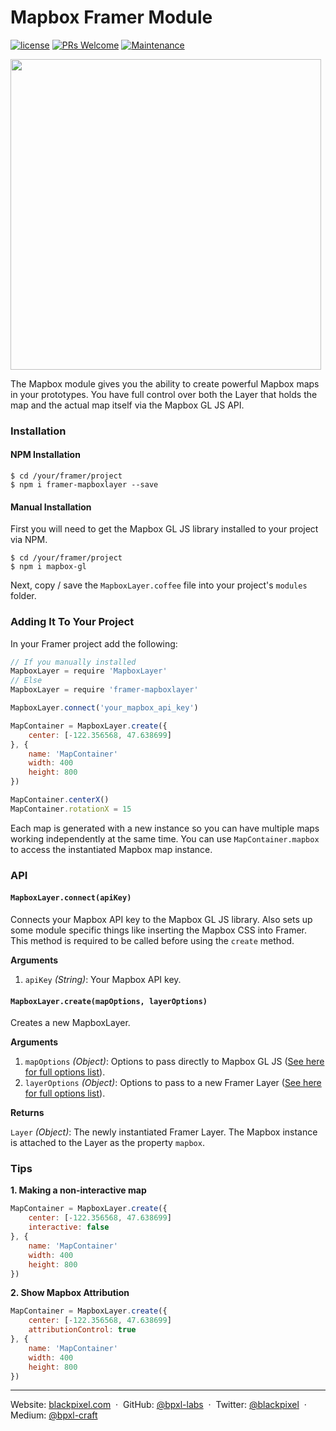 # Mapbox Framer Module

[![license](https://img.shields.io/github/license/bpxl-labs/MapboxLayer.svg)](https://opensource.org/licenses/MIT)
[![PRs Welcome](https://img.shields.io/badge/PRs-welcome-brightgreen.svg)](.github/CONTRIBUTING.md)
[![Maintenance](https://img.shields.io/maintenance/yes/2017.svg)]()

<img src="https://cloud.githubusercontent.com/assets/935/16820575/7428881a-4917-11e6-9f6b-6938e0b630a1.png" width="497" >

The Mapbox module gives you the ability to create powerful Mapbox maps in your prototypes. You have full control over both the Layer that holds the map and the actual map itself via the Mapbox GL JS API.

### Installation

#### NPM Installation

```
$ cd /your/framer/project
$ npm i framer-mapboxlayer --save
```

#### Manual Installation

First you will need to get the Mapbox GL JS library installed to your project via NPM.

```
$ cd /your/framer/project
$ npm i mapbox-gl
```

Next, copy / save the `MapboxLayer.coffee` file into your project's `modules` folder.

### Adding It To Your Project

In your Framer project add the following:

```javascript
// If you manually installed
MapboxLayer = require 'MapboxLayer'
// Else
MapboxLayer = require 'framer-mapboxlayer'

MapboxLayer.connect('your_mapbox_api_key')

MapContainer = MapboxLayer.create({
	center: [-122.356568, 47.638699]
}, {
	name: 'MapContainer'
	width: 400
	height: 800
})

MapContainer.centerX()
MapContainer.rotationX = 15
```

Each map is generated with a new instance so you can have multiple maps working independently at the same time. You can use `MapContainer.mapbox` to access the instantiated Mapbox map instance.

### API

#### `MapboxLayer.connect(apiKey)`

Connects your Mapbox API key to the Mapbox GL JS library. Also sets up some module specific things like inserting the Mapbox CSS into Framer. This method is required to be called before using the `create` method.

**Arguments**

1. `apiKey` _(String)_: Your Mapbox API key.

#### `MapboxLayer.create(mapOptions, layerOptions)`

Creates a new MapboxLayer.

**Arguments**

1. `mapOptions` _(Object)_: Options to pass directly to Mapbox GL JS ([See here for full options list](https://www.mapbox.com/mapbox-gl-js/api/#Map)).
2. `layerOptions` _(Object)_: Options to pass to a new Framer Layer ([See here for full options list](http://framerjs.com/docs/#layer.layer)).

**Returns**

`Layer` _(Object)_: The newly instantiated Framer Layer. The Mapbox instance is attached to the Layer as the property `mapbox`.

### Tips

**1. Making a non-interactive map**
```javascript
MapContainer = MapboxLayer.create({
	center: [-122.356568, 47.638699]
	interactive: false
}, {
	name: 'MapContainer'
	width: 400
	height: 800
})
```

**2. Show Mapbox Attribution**
```javascript
MapContainer = MapboxLayer.create({
	center: [-122.356568, 47.638699]
	attributionControl: true
}, {
	name: 'MapContainer'
	width: 400
	height: 800
})
```

---

Website: [blackpixel.com](https://blackpixel.com) &nbsp;&middot;&nbsp;
GitHub: [@bpxl-labs](https://github.com/bpxl-labs/) &nbsp;&middot;&nbsp;
Twitter: [@blackpixel](https://twitter.com/blackpixel) &nbsp;&middot;&nbsp;
Medium: [@bpxl-craft](https://medium.com/bpxl-craft)
